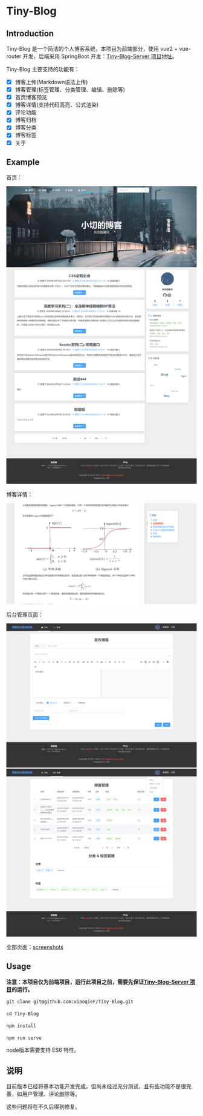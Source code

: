 # Tiny-Blog

## Introduction

Tiny-Blog 是一个简洁的个人博客系统，本项目为前端部分，使用 vue2 + vue-router 开发，后端采用 SpringBoot 开发：[Tiny-Blog-Server 项目地址](https://github.com/xiaoqieF/Tiny-Blog-Server)。  

Tiny-Blog 主要支持的功能有：

- [x] 博客上传(Markdown语法上传)
- [x] 博客管理(标签管理、分类管理、编辑、删除等)
- [x] 首页博客预览
- [x] 博客详情(支持代码高亮、公式渲染)
- [x] 评论功能
- [x] 博客归档
- [x] 博客分类
- [x] 博客标签
- [x] 关于

## Example

首页：  

![](./screenshots/tiny-blog1.png)  

博客详情：  

![](./screenshots/tiny-blog6.png)  

后台管理页面：  

![](./screenshots/tiny-blog10.png)  
![](./screenshots/tiny-blog9.png)  

全部页面：[screenshots](./screenshots/)

## Usage

**注意：本项目仅为前端项目，运行此项目之前，需要先保证[Tiny-Blog-Server 项目](https://github.com/xiaoqieF/Tiny-Blog-Server)的运行。**

```
git clone git@github.com:xiaoqieF/Tiny-Blog.git

cd Tiny-Blog

npm install

npm run serve
```

node版本需要支持 ES6 特性。

## 说明

目前版本已经将基本功能开发完成，但尚未经过充分测试，且有些功能不是很完善，如用户管理、评论删除等。  

这些问题将在不久后得到修复。